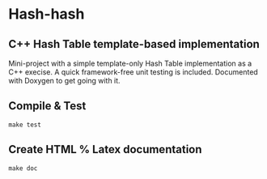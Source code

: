 # Hash-hash

## C++ Hash Table template-based implementation

Mini-project with a simple template-only Hash Table implementation as a C++ execise.
A quick framework-free unit testing is included.
Documented with Doxygen to get going with it.

## Compile & Test
```
make test
```

## Create HTML % Latex documentation
```
make doc
```

